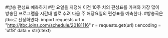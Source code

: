 #방송 편성표 예측하기
#한 요일을 지정해 이전 10주 치의 편성표를 가져와 가장 많이 방송된 프로그램을 시간대 별로 추려 다음 주 해당요일의 편성표를 예측한다.
#방송국은 jtbc로 선정하였다.
import requests
url = "http://jtbc.joins.com/schedule/20181116"
r = requests.get(url)
r.encoding = 'utf8'
data = str(r.text)
